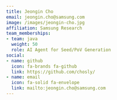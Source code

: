 ```yaml
---
title: Jeongin Cho
email: jeongin.cho@samsung.com
image: /images/jeongin-cho.jpg
affiliation: Samsung Research
team_memberships:
- team: java
  weight: 50
  role: AI Agent for Seed/PoV Generation
social:
- name: github
  icon: fa-brands fa-github
  link: https://github.com/chosly/
- name: email
  icon: fa-solid fa-envelope
  link: mailto:jeongin.cho@samsung.com
---
```


